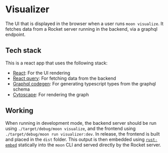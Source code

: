 # Visualizer

The UI that is displayed in the browser when a user runs `moon visualize`. It fetches data from a
Rocket server running in the backend, via a graphql endpoint.

## Tech stack

This is a react app that uses the following stack:

- [React][1]: For the UI rendering
- [React query][2]: For fetching data from the backend
- [Graphql codegen][3]: For generating typescript types from the graphql schema
- [Cytoscape][4]: For rendering the graph

## Working

When running in development mode, the backend server should be run using
`./target/debug/moon visualize`, and the frontend using `./target/debug/moon run visualizer:dev`. In
release, the frontend is built and placed in the `dist` folder. This output is then embedded using
[`rust-embed`][5] statically into the `moon` CLI and served directly by the Rocket server.

[1]: https://reactjs.org
[2]: https://tanstack.com/query/v4/docs/overview
[3]: https://www.the-guild.dev/graphql/codegen
[4]: https://js.cytoscape.org
[5]: https://docs.rs/rust_embed
